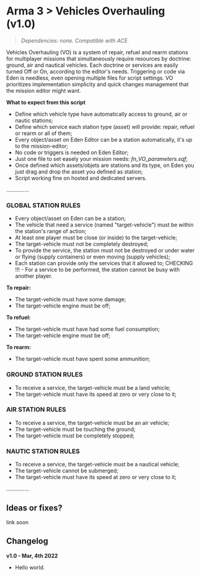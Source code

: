 # Arma 3 > Vehicles Overhauling (v1.0)
>*Dependencies: none.*
>*Compatible with ACE.*

Vehicles Overhauling (VO) is a system of repair, refuel and rearm stations for multiplayer missions that simultaneously require resources by doctrine: ground, air and nautical vehicles. Each doctrine or services are easily turned Off or On, according to the editor's needs. Triggering or code via Eden is needless, even opening multiple files for script settings. VO prioritizes implementation simplicity and quick changes management that the mission editor might want.  

**What to expect from this script**

- Define which vehicle type have automatically access to ground, air or nautic stations;
- Define which service each station type (asset) will provide: repair, refuel or rearm or all of them;
- Every object/asset on Eden Editor can be a station automatically, it's up to the mission-editor;
- No code or triggers is needed on Eden Editor;
- Just one file to set easely your mission needs: _fn_VO_parameters.sqf_;
- Once defined which assets/objets are stations and its type, on Eden you just drag and drop the asset you defined as station;
- Script working fine on hosted and dedicated servers.

...............

### GLOBAL STATION RULES

- Every object/asset on Eden can be a station;
- The vehicle that need a service (named "target-vehicle") must be within the station's range of action;
- At least one player must be close (or inside) to the target-vehicle;
- The target-vehicle must not be completely destroyed;
- To provide the service, the station must not be destroyed or under water or flying (supply containers) or even moving (supply vehicles); 
- Each station can provide only the services that it allowed to; 
CHECKING !!! - For a service to be performed, the station cannot be busy with another player.

**To repair:**
- The target-vehicle must have some damage;
- The target-vehicle engine must be off;

**To refuel:**
- The target-vehicle must have had some fuel consumption;
- The target-vehicle engine must be off;

**To rearm:**
- The target-vehicle must have spent some ammunition;

### GROUND STATION RULES

- To receive a service, the target-vehicle must be a land vehicle;
- The target-vehicle must have its speed at zero or very close to it;

### AIR STATION RULES

- To receive a service, the target-vehicle must be an air vehicle;
- The target-vehicle must be touching the ground;
- The target-vehicle must be completely stopped;

### NAUTIC STATION RULES

- To receive a service, the target-vehicle must be a nautical vehicle;
- The target-vehicle cannot be submerged;
- The target-vehicle must have its speed at zero or very close to it;

...............

## Ideas or fixes?
link soon

## Changelog

**v1.0 - Mar, 4th 2022**
- Hello world.
